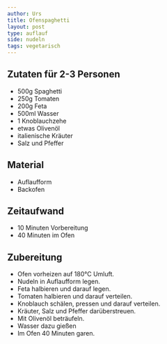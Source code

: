 ```yaml
---
author: Urs
title: Ofenspaghetti
layout: post
type: auflauf
side: nudeln
tags: vegetarisch
---
```

## Zutaten für 2-3 Personen
 * 500g Spaghetti
 * 250g Tomaten
 * 200g Feta
 * 500ml Wasser
 * 1 Knoblauchzehe
 * etwas Olivenöl
 * italienische Kräuter
 * Salz und Pfeffer

## Material
 * Auflaufform
 * Backofen

## Zeitaufwand
 * 10 Minuten Vorbereitung
 * 40 Minuten im Ofen

## Zubereitung
 * Ofen vorheizen auf 180°C Umluft.
 * Nudeln in Auflaufform legen.
 * Feta halbieren und darauf legen.
 * Tomaten halbieren und darauf verteilen.
 * Knoblauch schälen, pressen und darauf verteilen.
 * Kräuter, Salz und Pfeffer darüberstreuen.
 * Mit Olivenöl beträufeln.
 * Wasser dazu gießen
 * Im Ofen 40 Minuten garen.

